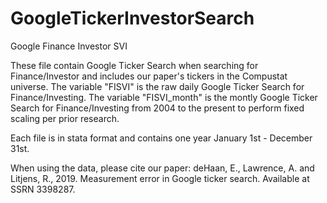 # GoogleTickerInvestorSearch
Google Finance Investor SVI

These file contain Google Ticker Search when searching for Finance/Investor and includes our paper's tickers in the Compustat universe. The variable "FISVI" is the raw daily Google Ticker Search for Finance/Investing. The variable "FISVI_month" is the montly Google Ticker Search for Finance/Investing from 2004 to the present to perform fixed scaling per prior research.

Each file is in stata format and contains one year January 1st - December 31st.

When using the data, please cite our paper: deHaan, E., Lawrence, A. and Litjens, R., 2019. Measurement error in Google ticker search. Available at SSRN 3398287.

